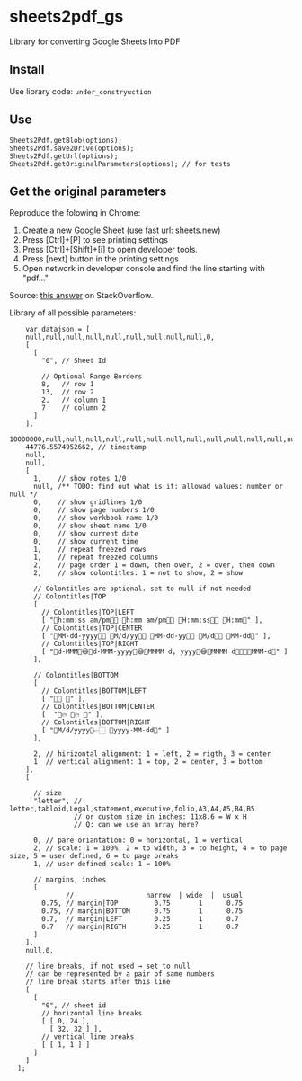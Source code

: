 # sheets2pdf_gs
Library for converting Google Sheets Into PDF

## Install

Use library code:
`under_constryuction`

## Use
```
Sheets2Pdf.getBlob(options);
Sheets2Pdf.save2Drive(options);
Sheets2Pdf.getUrl(options);
Sheets2Pdf.getOriginalParameters(options); // for tests
```

## Get the original parameters

Reproduce the folowing in Chrome:

1. Create a new Google Sheet (use fast url: sheets.new)
2. Press [Ctrl]+[P] to see printing settings
3. Press [Ctrl]+[Shift]+[i] to open developer tools.
4. Press [next] button in the printing settings
5. Open network in developer console and find the line starting with "pdf..."

Source: [this answer](https://stackoverflow.com/a/58503138/5372400) on StackOverflow.


Library of all possible parameters:

```
    var datajson = [
    null,null,null,null,null,null,null,null,null,0,
    [
      [
        "0", // Sheet Id
        
        // Optional Range Borders
        8,   // row 1
        13,  // row 2
        2,   // column 1
        7    // column 2
      ]
    ],
    10000000,null,null,null,null,null,null,null,null,null,null,null,null,null,null,
    44776.5574952662, // timestamp
    null,
    null,
    [
      1,    // show notes 1/0
      null, /** TODO: find out what is it: allowad values: number or null */
      0,    // show gridlines 1/0
      0,    // show page numbers 1/0
      0,    // show workbook name 1/0
      0,    // show sheet name 1/0
      0,    // show current date
      0,    // show current time
      1,    // repeat freezed rows
      1,    // repeat freezed columns
      2,    // page order 1 = down, then over, 2 = over, then down
      2,    // show colontitles: 1 = not to show, 2 = show

      // Colontitles are optional. set to null if not needed
      // Colontitles|TOP
      [
        // Colontitles|TOP|LEFT
        [ "h:mm:ss am/pm🌵 h:mm am/pm🌵 H:mm:ss🌵 H:mm" ],
        // Colontitles|TOP|CENTER
        [ "MM-dd-yyyy👀 M/d/yy👀 MM-dd-yy👀 M/d👀 MM-dd" ],
        // Colontitles|TOP|RIGHT
        [ "d-MMM😅d-MMM-yyyy😅MMMM d, yyyy😅MMMM d🥸😅MMM-d" ]
      ],

      // Colontitles|BOTTOM
      [
        // Colontitles|BOTTOM|LEFT
        [ "🎯 " ],
        // Colontitles|BOTTOM|CENTER
        [  "🔥 🔥 " ],
        // Colontitles|BOTTOM|RIGHT
        [ "M/d/yyyy👉🏻 yyyy-MM-dd" ]
      ],

      2, // hirizontal alignment: 1 = left, 2 = rigth, 3 = center
      1  // vertical alignment: 1 = top, 2 = center, 3 = bottom
    ],
    [

      // size
      "letter", // letter,tabloid,Legal,statement,executive,folio,A3,A4,A5,B4,B5
                // or custom size in inches: 11x8.6 = W x H
                // Q: can we use an array here?

      0, // pare oriantation: 0 = horizontal, 1 = vertical
      2, // scale: 1 = 100%, 2 = to width, 3 = to height, 4 = to page size, 5 = user defined, 6 = to page breaks
      1, // user defined scale: 1 = 100%

      // margins, inches
      [
              //                  narrow  | wide  |  usual
        0.75, // margin|TOP         0.75       1      0.75
        0.75, // margin|BOTTOM      0.75       1      0.75
        0.7,  // margin|LEFT        0.25       1      0.7
        0.7   // margin|RIGTH       0.25       1      0.7
      ]
    ],
    null,0,

    // line breaks, if not used → set to null
    // can be represented by a pair of same numbers
    // line break starts after this line
    [
      [
        "0", // sheet id
        // horizontal line breaks
        [ [ 0, 24 ],
          [ 32, 32 ] ],
        // vertical line breaks
        [ [ 1, 1 ] ]
      ]
    ]
  ];

```
